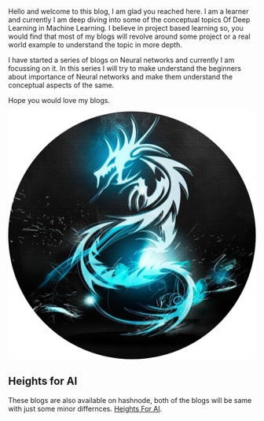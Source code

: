 Hello and welcome to this blog, I am glad you reached here. I am a learner and currently I am deep diving into some of the conceptual topics Of Deep Learning in Machine Learning. I believe in project based learning so, you would find that most of my blogs will revolve around some project or a real world example to understand the topic in more depth.

I have started a series of blogs on Neural networks and currently I am focussing on it. In this series I will try to make understand the beginners about importance of Neural networks and make them understand the conceptual aspects of the same.

Hope you would love my blogs.

![Image of Hrushi11 logo](images/hrushi11.png)

## Heights for AI

These blogs are also available on hashnode, both of the blogs will be same with just some minor differnces. [Heights For AI](https://heightsforai.hashnode.dev/).
